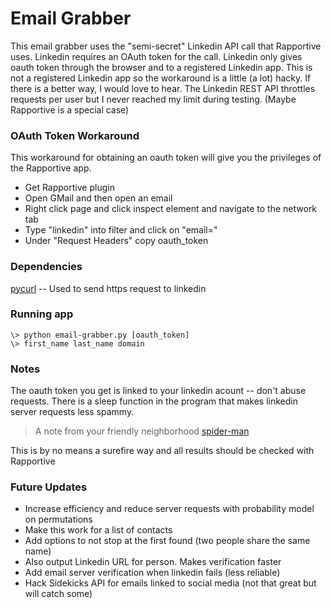 # Email Grabber

This email grabber uses the "semi-secret" Linkedin API call that Rapportive uses. Linkedin requires an OAuth token for the call. Linkedin only gives oauth token through the browser and to a registered Linkedin app. This is not a registered Linkedin app so the workaround is a little (a lot) hacky. If there is a better way, I would love to hear. The Linkedin REST API throttles requests per user but I never reached my limit during testing. (Maybe Rapportive is a special case)

### OAuth Token Workaround

This workaround for obtaining an oauth token will give you the privileges of the Rapportive app.

* Get Rapportive plugin
* Open GMail and then open an email
* Right click page and click inspect element and navigate to the network tab
* Type "linkedin" into filter and click on "email="
* Under "Request Headers" copy oauth_token

### Dependencies

[pycurl] -- Used to send https request to linkedin

### Running app

	\> python email-grabber.py [oauth_token]
	\> first_name last_name domain

### Notes

The oauth token you get is linked to your linkedin acount -- don't abuse requests. There is a sleep function in the program that makes linkedin server requests less spammy.

> A note from your friendly neighborhood [spider-man]

This is by no means a surefire way and all results should be checked with Rapportive

### Future Updates

* Increase efficiency and reduce server requests with probability model on permutations
* Make this work for a list of contacts
* Add options to not stop at the first found (two people share the same name)
* Also output Linkedin URL for person. Makes verification faster
* Add email server verification when linkedin fails (less reliable)
* Hack Sidekicks API for emails linked to social media (not that great but will catch some)

[pycurl]: <http://pycurl.sourceforge.net/>
[spider-man]: <http://quoteinvestigator.com/wp-content/uploads/2015/07/spider400.jpg>
